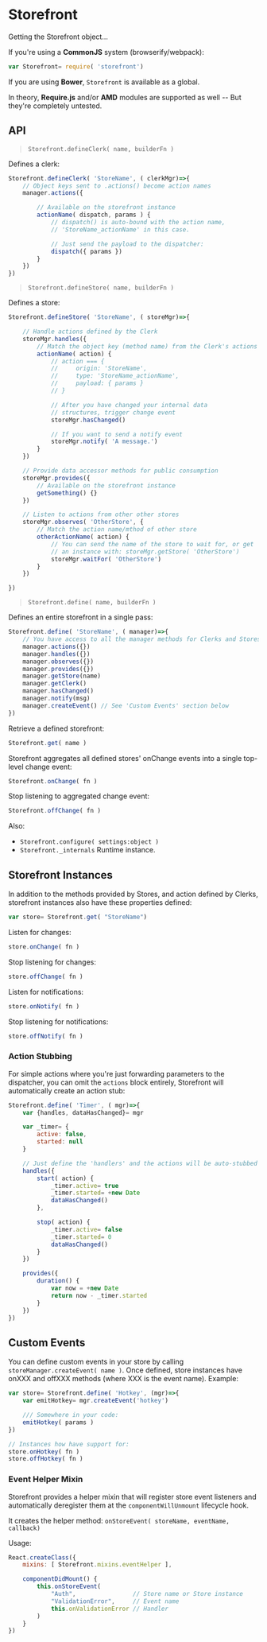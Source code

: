 # Storefront

Getting the Storefront object...

If you're using a **CommonJS** system (browserify/webpack):

```javascript
var Storefront= require( 'storefront')
```

If you are using **Bower**, `Storefront` is available as a global.

In theory, **Require.js** and/or **AMD** modules are supported as well -- But they're completely untested.


## API

> `Storefront.defineClerk( name, builderFn )`

Defines a clerk:

```javascript
Storefront.defineClerk( 'StoreName', ( clerkMgr)=>{
    // Object keys sent to .actions() become action names
    manager.actions({

        // Available on the storefront instance
        actionName( dispatch, params ) {
            // dispatch() is auto-bound with the action name,
            // 'StoreName_actionName' in this case.

            // Just send the payload to the dispatcher:
            dispatch({ params })
        }
    })
})
```

> `Storefront.defineStore( name, builderFn )`

Defines a store:

```javascript
Storefront.defineStore( 'StoreName', ( storeMgr)=>{

    // Handle actions defined by the Clerk
    storeMgr.handles({
        // Match the object key (method name) from the Clerk's actions block
        actionName( action) {
            // action === {
            //     origin: 'StoreName',
            //     type: 'StoreName_actionName',
            //     payload: { params }
            // }

            // After you have changed your internal data
            // structures, trigger change event
            storeMgr.hasChanged()

            // If you want to send a notify event
            storeMgr.notify( 'A message.')
        }
    })

    // Provide data accessor methods for public consumption
    storeMgr.provides({
        // Available on the storefront instance
        getSomething() {}
    })

    // Listen to actions from other other stores
    storeMgr.observes( 'OtherStore', {
        // Match the action name/mthod of other store
        otherActionName( action) {
            // You can send the name of the store to wait for, or get
            // an instance with: storeMgr.getStore( 'OtherStore')
            storeMgr.waitFor( 'OtherStore')
        }
    })

})
```

> `Storefront.define( name, builderFn )`

Defines an entire storefront in a single pass:

```javascript
Storefront.define( 'StoreName', ( manager)=>{
    // You have access to all the manager methods for Clerks and Stores:
    manager.actions({})
    manager.handles({})
    manager.observes({})
    manager.provides({})
    manager.getStore(name)
    manager.getClerk()
    manager.hasChanged()
    manager.notify(msg)
    manager.createEvent() // See 'Custom Events' section below
})
```

Retrieve a defined storefront:

```javascript
Storefront.get( name )
```

Storefront aggregates all defined stores' onChange events into a single top-level change event:

```javascript
Storefront.onChange( fn )
```

Stop listening to aggregated change event:

```javascript
Storefront.offChange( fn )
```

Also:

- `Storefront.configure( settings:object )`
- `Storefront._internals` Runtime instance.

## Storefront Instances

In addition to the methods provided by Stores, and action defined by Clerks, storefront instances also have these properties defined:

```javascript
var store= Storefront.get( "StoreName")
```

Listen for changes:

```javascript
store.onChange( fn )
```

Stop listening for changes:

```javascript
store.offChange( fn )
```

Listen for notifications:

```javascript
store.onNotify( fn )
```

Stop listening for notifications:

```javascript
store.offNotify( fn )
```

### Action Stubbing

For simple actions where you're just forwarding parameters to the dispatcher, you can omit the `actions` block entirely, Storefront will automatically create an action stub:

```javascript
Storefront.define( 'Timer', ( mgr)=>{
    var {handles, dataHasChanged}= mgr

    var _timer= {
        active: false,
        started: null
    }

    // Just define the 'handlers' and the actions will be auto-stubbed
    handles({
        start( action) {
            _timer.active= true
            _timer.started= +new Date
            dataHasChanged()
        },

        stop( action) {
            _timer.active= false
            _timer.started= 0
            dataHasChanged()
        }
    })

    provides({
        duration() {
            var now = +new Date
            return now - _timer.started
        }
    })
})
```


## Custom Events

You can define custom events in your store by calling `storeManager.createEvent( name )`. Once defined, store instances have onXXX and offXXX methods (where XXX is the event name). Example:

```javascript
var store= Storefront.define( 'Hotkey', (mgr)=>{
    var emitHotkey= mgr.createEvent('hotkey')

    /// Somewhere in your code:
    emitHotkey( params )
})

// Instances how have support for:
store.onHotkey( fn )
store.offHotkey( fn )
```


### Event Helper Mixin

Storefront provides a helper mixin that will register store event listeners and  automatically deregister them at the `componentWillUnmount` lifecycle hook.

It creates the helper method: `onStoreEvent( storeName, eventName, callback)`

Usage:

```javascript
React.createClass({
    mixins: [ Storefront.mixins.eventHelper ],

    componentDidMount() {
        this.onStoreEvent(
            "Auth",                // Store name or Store instance
            "ValidationError",     // Event name
            this.onValidationError // Handler
        )
    }
})
```
